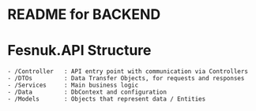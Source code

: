 # README for BACKEND

# Fesnuk.API Structure
    - /Controller   : API entry point with communication via Controllers
    - /DTOs         : Data Transfer Objects, for requests and responses
    - /Services     : Main business logic
    - /Data         : DbContext and configuration
    - /Models       : Objects that represent data / Entities